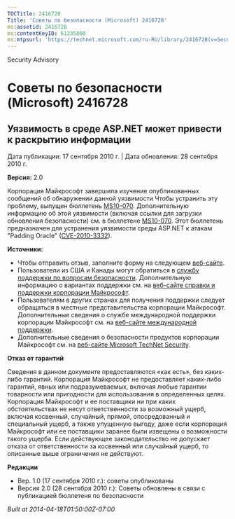 ```yaml
---
TOCTitle: 2416728
Title: 'Советы по безопасности (Microsoft) 2416728'
ms:assetid: 2416728
ms:contentKeyID: 61235860
ms:mtpsurl: 'https://technet.microsoft.com/ru-RU/library/2416728(v=Security.10)'
---
```


Security Advisory

Советы по безопасности (Microsoft) 2416728
==========================================

Уязвимость в среде ASP.NET может привести к раскрытию информации
----------------------------------------------------------------

Дата публикации: 17 сентября 2010 г. | Дата обновления: 28 сентября 2010 г.

**Версия:** 2.0

Корпорация Майкрософт завершила изучение опубликованных сообщений об обнаружении данной уязвимости Чтобы устранить эту проблему, выпущен бюллетень [MS10-070](http://go.microsoft.com/fwlink/?linkid=202409). Дополнительную информацию об этой уязвимости (включая ссылки для загрузки обновления безопасности) см. в бюллетене [MS10-070](http://go.microsoft.com/fwlink/?linkid=202409). Этот бюллетень предназначен для устранения уязвимости среды ASP.NET к атакам "Padding Oracle" ([CVE-2010-3332](http://www.cve.mitre.org/cgi-bin/cvename.cgi?name=cve-2010-3332)).

**Источники:**

-   Чтобы отправить отзыв, заполните форму на следующем [веб-сайте](https://support.microsoft.com/common/survey.aspx?scid=sw;en;1257&amp;showpage=1&amp;ws=technet&amp;sd=tech).
-   Пользователи из США и Канады могут обратиться в [службу поддержки по вопросам безопасности](http://go.microsoft.com/fwlink/?linkid=21131). Дополнительную информацию о вариантах поддержки см. на [веб-сайте справки и поддержки корпорации Майкрософт](http://support.microsoft.com).
-   Пользователям в других странах для получения поддержки следует обращаться в местные представительства корпорации Майкрософт. Дополнительные сведения о службе международной поддержки корпорации Майкрософт см. на [веб-сайте международной поддержки](http://go.microsoft.com/fwlink/?linkid=21155).
-   Дополнительные сведения о безопасности продуктов корпорации Майкрософт см. на [веб-сайте Microsoft TechNet Security](http://go.microsoft.com/fwlink/?linkid=21132).

**Отказ от гарантий**

Сведения в данном документе предоставляются «как есть», без каких-либо гарантий. Корпорация Майкрософт не предоставляет каких-либо гарантий, явных или подразумеваемых, включая любые гарантии товарности или пригодности для использования в определенных целях. Корпорация Майкрософт и ее поставщики ни при каких обстоятельствах не несут ответственности за возможный ущерб, включая косвенный, случайный, прямой, опосредованный и специальный ущерб, а также упущенную выгоду, даже если корпорация Майкрософт или ее поставщики заранее были извещены о возможности такого ущерба. Если действующее законодательство не допускает отказа от ответственности за косвенный или случайный ущерб, то описанные выше ограничения не действуют.

**Редакции**

-   Вер. 1.0 (17 сентября 2010 г.): советы опубликованы
-   Версия 2.0 (28 сентября 2010 г.): Советы обновлены в связи с публикацией бюллетеня по безопасности

*Built at 2014-04-18T01:50:00Z-07:00*
